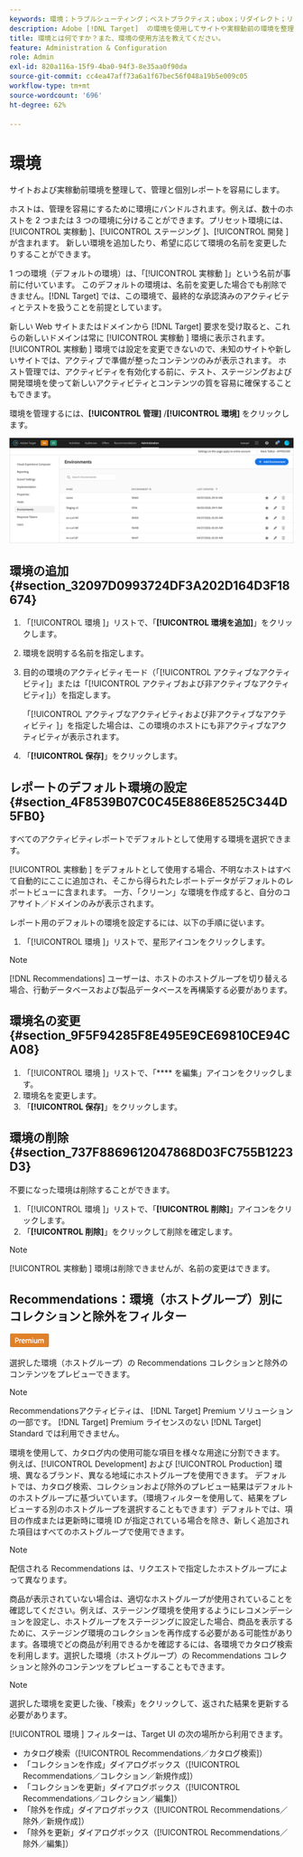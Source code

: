 ```yaml
---
keywords: 環境；トラブルシューティング；ベストプラクティス；ubox；リダイレクト；リダイレクト；ホワイトリスト；ブラックリスト；ブロックリスト;許可リスト
description: Adobe [!DNL Target]  の環境を使用してサイトや実稼動前の環境を整理し、管理と個別レポートを容易におこなえるようにする方法を説明します。
title: 環境とは何ですか？また、環境の使用方法を教えてください。
feature: Administration & Configuration
role: Admin
exl-id: 820a116a-15f9-4ba0-94f3-8e35aa0f90da
source-git-commit: cc4ea47aff73a6a1f67bec56f048a19b5e009c05
workflow-type: tm+mt
source-wordcount: '696'
ht-degree: 62%

---
```


# 環境

サイトおよび実稼動前環境を整理して、管理と個別レポートを容易にします。

ホストは、管理を容易にするために環境にバンドルされます。例えば、数十のホストを 2 つまたは 3 つの環境に分けることができます。プリセット環境には、[!UICONTROL  実稼動 ]、[!UICONTROL  ステージング ]、[!UICONTROL  開発 ] が含まれます。 新しい環境を追加したり、希望に応じて環境の名前を変更したりすることができます。

1 つの環境（デフォルトの環境）は、「[!UICONTROL  実稼動 ]」という名前が事前に付いています。 このデフォルトの環境は、名前を変更した場合でも削除できません。[!DNL Target] では、この環境で、最終的な承認済みのアクティビティとテストを扱うことを前提としています。

新しい Web サイトまたはドメインから [!DNL Target] 要求を受け取ると、これらの新しいドメインは常に [!UICONTROL  実稼動 ] 環境に表示されます。 [!UICONTROL  実稼動 ] 環境では設定を変更できないので、未知のサイトや新しいサイトでは、アクティブで準備が整ったコンテンツのみが表示されます。 ホスト管理では、アクティビティを有効化する前に、テスト、ステージングおよび開発環境を使って新しいアクティビティとコンテンツの質を容易に確保することもできます。

環境を管理するには、**[!UICONTROL 管理]** /**[!UICONTROL 環境]** をクリックします。

![環境リスト](/help/administrating-target/assets/environments.png)

## 環境の追加 {#section_32097D0993724DF3A202D164D3F18674}

1. 「[!UICONTROL  環境 ]」リストで、「**[!UICONTROL 環境を追加]**」をクリックします。
1. 環境を説明する名前を指定します。
1. 目的の環境のアクティビティモード（「[!UICONTROL アクティブなアクティビティ]」または「[!UICONTROL アクティブおよび非アクティブなアクティビティ]」）を指定します。

   「[!UICONTROL  アクティブなアクティビティおよび非アクティブなアクティビティ ]」を指定した場合は、この環境のホストにも非アクティブなアクティビティが表示されます。

1. 「**[!UICONTROL 保存]**」をクリックします。

## レポートのデフォルト環境の設定 {#section_4F8539B07C0C45E886E8525C344D5FB0}

すべてのアクティビティレポートでデフォルトとして使用する環境を選択できます。

[!UICONTROL  実稼動 ] をデフォルトとして使用する場合、不明なホストはすべて自動的にここに追加され、そこから得られたレポートデータがデフォルトのレポートビューに含まれます。 一方、「クリーン」な環境を作成すると、自分のコアサイト／ドメインのみが表示されます。

レポート用のデフォルトの環境を設定するには、以下の手順に従います。

1. 「[!UICONTROL  環境 ]」リストで、星形アイコンをクリックします。

>[!NOTE]
>
>[!DNL Recommendations] ユーザーは、ホストのホストグループを切り替える場合、行動データベースおよび製品データベースを再構築する必要があります。

## 環境名の変更 {#section_9F5F94285F8E495E9CE69810CE94CA08}

1. 「[!UICONTROL  環境 ]」リストで、「**** を編集」アイコンをクリックします。
1. 環境名を変更します。
1. 「**[!UICONTROL 保存]**」をクリックします。

## 環境の削除 {#section_737F8869612047868D03FC755B1223D3}

不要になった環境は削除することができます。

1. 「[!UICONTROL  環境 ]」リストで、「**[!UICONTROL 削除]**」アイコンをクリックします。
1. 「**[!UICONTROL 削除]**」をクリックして削除を確定します。

>[!NOTE]
>
>[!UICONTROL  実稼動 ] 環境は削除できませんが、名前の変更はできます。

## Recommendations：環境（ホストグループ）別にコレクションと除外をフィルター

![Premium バッジ](/help/assets/premium.png)

選択した環境（ホストグループ）の Recommendations コレクションと除外のコンテンツをプレビューできます。

>[!NOTE]
>
>Recommendationsアクティビティは、 [!DNL Target] Premium ソリューションの一部です。 [!DNL Target] Premium ライセンスのない [!DNL Target] Standard では利用できません。

環境を使用して、カタログ内の使用可能な項目を様々な用途に分割できます。 例えば、[!UICONTROL Development] および [!UICONTROL Production] 環境、異なるブランド、異なる地域にホストグループを使用できます。 デフォルトでは、カタログ検索、コレクションおよび除外のプレビュー結果はデフォルトのホストグループに基づいています。（環境フィルターを使用して、結果をプレビューする別のホストグループを選択することもできます）デフォルトでは、項目の作成または更新時に環境 ID が指定されている場合を除き、新しく追加された項目はすべてのホストグループで使用できます。

>[!NOTE]
>
>配信される Recommendations は、リクエストで指定したホストグループによって異なります。


商品が表示されていない場合は、適切なホストグループが使用されていることを確認してください。例えば、ステージング環境を使用するようにレコメンデーションを設定し、ホストグループをステージングに設定した場合、商品を表示するために、ステージング環境のコレクションを再作成する必要がある可能性があります。各環境でどの商品が利用できるかを確認するには、各環境でカタログ検索を利用します。選択した環境（ホストグループ）の Recommendations コレクションと除外のコンテンツをプレビューすることもできます。

>[!NOTE]
>選択した環境を変更した後、「検索」をクリックして、返された結果を更新する必要があります。

[!UICONTROL  環境 ] フィルターは、Target UI の次の場所から利用できます。

* カタログ検索（[!UICONTROL Recommendations／カタログ検索]）
* 「コレクションを作成」ダイアログボックス（[!UICONTROL Recommendations／コレクション／新規作成]）
* 「コレクションを更新」ダイアログボックス（[!UICONTROL Recommendations／コレクション／編集]）
* 「除外を作成」ダイアログボックス（[!UICONTROL Recommendations／除外／新規作成]）
* 「除外を更新」ダイアログボックス（[!UICONTROL Recommendations／除外／編集]）
